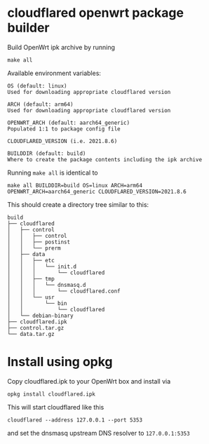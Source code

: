 # cloudflared openwrt package builder

Build OpenWrt ipk archive by running

`make all`

Available environment variables:
```
OS (default: linux)
Used for downloading appropriate cloudflared version

ARCH (default: arm64)
Used for downloading appropriate cloudflared version

OPENWRT_ARCH (default: aarch64_generic)
Populated 1:1 to package config file

CLOUDFLARED_VERSION (i.e. 2021.8.6)

BUILDDIR (default: build)
Where to create the package contents including the ipk archive
```

Running `make all` is identical to 

`make all BUILDDIR=build OS=linux ARCH=arm64 OPENWRT_ARCH=aarch64_generic CLOUDFLARED_VERSION=2021.8.6`

This should create a directory tree similar to this:
```
build
├── cloudflared
│   ├── control
│   │   ├── control
│   │   ├── postinst
│   │   └── prerm
│   ├── data
│   │   ├── etc
│   │   │   └── init.d
│   │   │       └── cloudflared
│   │   ├── tmp
│   │   │   └── dnsmasq.d
│   │   │       └── cloudflared.conf
│   │   └── usr
│   │       └── bin
│   │           └── cloudflared
│   └── debian-binary
├── cloudflared.ipk
├── control.tar.gz
└── data.tar.gz

```

# Install using opkg
Copy cloudflared.ipk to your OpenWrt box and install via

`opkg install cloudflared.ipk`

This will start cloudflared like this

`cloudflared --address 127.0.0.1 --port 5353`

and set the dnsmasq upstream DNS resolver to `127.0.0.1:5353` 